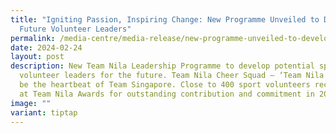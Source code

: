 ```yaml
---
title: "Igniting Passion, Inspiring Change: New Programme Unveiled to Develop
  Future Volunteer Leaders"
permalink: /media-centre/media-release/new-programme-unveiled-to-develop-future-volunteer-leaders/
date: 2024-02-24
layout: post
description: New Team Nila Leadership Programme to develop potential sport
  volunteer leaders for the future. Team Nila Cheer Squad – ‘Team Nila Beats’ to
  be the heartbeat of Team Singapore. Close to 400 sport volunteers recognised
  at Team Nila Awards for outstanding contribution and commitment in 2023.
image: ""
variant: tiptap
---
```

